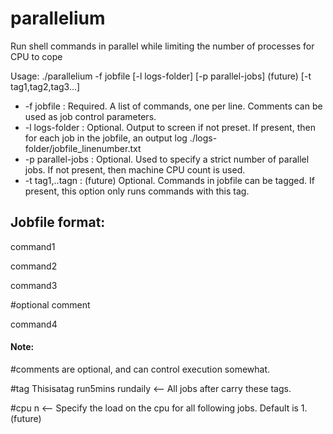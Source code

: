 # parallelium
Run shell commands in parallel while limiting the number of processes for CPU to cope

Usage:
./parallelium -f jobfile [-l logs-folder] [-p parallel-jobs] (future) [-t tag1,tag2,tag3...]

* -f jobfile       : Required. A list of commands, one per line. Comments can be used as job control parameters.
* -l logs-folder   : Optional. Output to screen if not preset. If present, then for each job in the jobfile, an output log ./logs-folder/jobfile_linenumber.txt
* -p parallel-jobs : Optional. Used to specify a strict number of parallel jobs. If not present, then machine CPU count is used.
* -t tag1,..tagn   : (future) Optional. Commands in jobfile can be tagged. If present, this option only runs commands with this tag.


## Jobfile format:
command1

command2

command3

#optional comment

command4

#### Note:

\#comments are optional, and can control execution somewhat.

\#tag Thisisatag run5mins rundaily <-- All jobs after carry these tags.

\#cpu n              <-- Specify the load on the cpu for all following jobs. Default is 1. (future)
